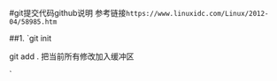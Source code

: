 #git提交代码github说明
参考链接`https://www.linuxidc.com/Linux/2012-04/58985.htm`

##1.
`git init


git add .
把当前所有修改加入缓冲区

`

